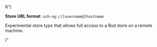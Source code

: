 R"(

**Store URL format**: `ssh-ng://[username@]hostname`

Experimental store type that allows full access to a Bsd store on a
remote machine.

)"
